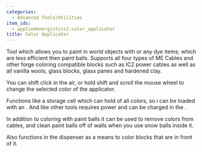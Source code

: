 ```yaml
---
categories:
  - Advanced Tools/Utilities
item_ids:
  - appliedenergistics2:color_applicator
title: Color Applicator
---
```


Tool which allows you to paint in world objects with <ItemLink
id="appliedenergistics2:white_paint_ball"/> or any dye items; which
are less efficient then paint balls. Supports all four types of ME Cables and
other forge coloring compatible blocks such as IC2 power cables as well as all
vanilla wools, glass blocks, glass panes and hardened clay.

You can shift click in the air, or hold shift and scroll the mouse wheel to
change the selected color of the applicator.

Functions like a storage cell which can hold <ItemLink
id="appliedenergistics2:white_paint_ball"/> of all colors, so i can
be loaded with an <ItemLink id="appliedenergistics2:chest"/>. And
like other tools requires power and can be charged in the <ItemLink
id="appliedenergistics2:charger"/>.

In addition to coloring with paint balls it can be used to remove colors from
cables, and clean paint balls off of walls when you use snow balls inside it.

Also functions in the dispenser as a means to color blocks that are in front
of it.

<RecipeFor id="appliedenergistics2:color_applicator"/>
